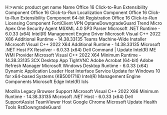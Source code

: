 H:\>wmic product get name
Name
Office 16 Click-to-Run Extensibility Component
Office 16 Click-to-Run Localization Component
Office 16 Click-to-Run Extensibility Component 64-bit Registration
Office 16 Click-to-Run Licensing Component
FortiClient VPN
OptaneDowngradeGuard
Trend Micro Apex One Security Agent
MSXML 4.0 SP3 Parser
Microsoft .NET Runtime - 6.0.33 (x64)
Intel(R) Management Engine Driver
Microsoft Visual C++ 2022 X86 Additional Runtime - 14.38.33135
Teams Machine-Wide Installer
Microsoft Visual C++ 2022 X64 Additional Runtime - 14.38.33135
Microsoft .NET Host FX Resolver - 6.0.33 (x64)
Dell Command | Update
Intel(R) ME WMI Provider
Microsoft Visual C++ 2022 X64 Minimum Runtime - 14.38.33135
3CX Desktop App
TightVNC
Adobe Acrobat (64-bit)
Adobe Refresh Manager
Microsoft Windows Desktop Runtime - 6.0.33 (x64)
Dynamic Application Loader Host Interface Service
Update for Windows 10 for x64-based Systems (KB5001716)
Intel(R) Management Engine Components
Microsoft Edge
Intel(R) Icls

Mozilla Legacy Browser Support
Microsoft Visual C++ 2022 X86 Minimum Runtime - 14.38.33135
Microsoft .NET Host - 6.0.33 (x64)
Dell SupportAssist
TeamViewer Host
Google Chrome
Microsoft Update Health Tools
RstDowngradeGuard